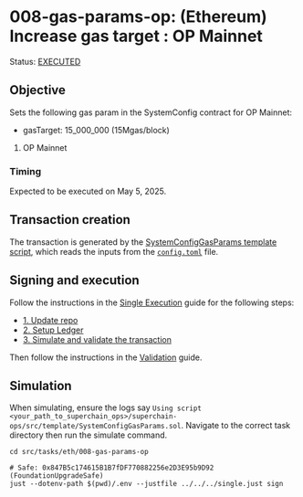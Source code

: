 # 008-gas-params-op: (Ethereum) Increase gas target : OP Mainnet

Status: [EXECUTED](https://etherscan.io/tx/0x19268ee4773853d9abd592e6d33e856dbdb3fe2cc0817a4a5323fa7432bdb92a)

## Objective

Sets the following gas param in the SystemConfig contract for OP Mainnet:
* gasTarget: 15_000_000 (15Mgas/block)

1. OP Mainnet

### Timing

Expected to be executed on May 5, 2025.

## Transaction creation

The transaction is generated by the [SystemConfigGasParams template script](../../../template/SystemConfigGasParams.sol),
which reads the inputs from the [`config.toml`](./config.toml) file.

## Signing and execution

Follow the instructions in the [Single Execution](../../../SINGLE.md) guide for the following steps:

- [1. Update repo](../../../SINGLE.md#1-update-repo)
- [2. Setup Ledger](../../../SINGLE.md#2-setup-ledger)
- [3. Simulate and validate the transaction](../../../SINGLE.md#3-simulate-and-validate-the-transaction)

Then follow the instructions in the [Validation](./VALIDATION.md) guide.

## Simulation

When simulating, ensure the logs say `Using script <your_path_to_superchain_ops>/superchain-ops/src/template/SystemConfigGasParams.sol`.
Navigate to the correct task directory then run the simulate command.

```
cd src/tasks/eth/008-gas-params-op

# Safe: 0x847B5c174615B1B7fDF770882256e2D3E95b9D92 (FoundationUpgradeSafe)
just --dotenv-path $(pwd)/.env --justfile ../../../single.just sign
```
